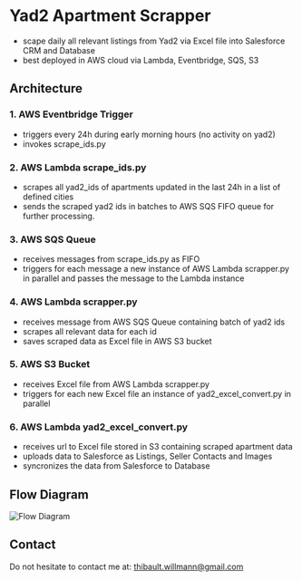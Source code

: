 # Yad2 Apartment Scrapper
- scape daily all relevant listings from Yad2 via Excel file into Salesforce CRM and Database
- best deployed in AWS cloud via Lambda, Eventbridge, SQS, S3
## Architecture
### 1. AWS Eventbridge Trigger
- triggers every 24h during early morning hours (no activity on yad2)
- invokes scrape_ids.py
### 2. AWS Lambda scrape_ids.py
- scrapes all yad2_ids of apartments updated in the last 24h in a list of defined cities
- sends the scraped yad2 ids in batches to AWS SQS FIFO queue for further processing.
### 3. AWS SQS Queue
- receives messages from scrape_ids.py as FIFO
- triggers for each message a new instance of AWS Lambda scrapper.py in parallel and passes the message to the Lambda instance
### 4. AWS Lambda scrapper.py
- receives message from AWS SQS Queue containing batch of yad2 ids
- scrapes all relevant data for each id
- saves scraped data as Excel file in AWS S3 bucket
### 5. AWS S3 Bucket
- receives Excel file from AWS Lambda scrapper.py
- triggers for each new Excel file an instance of yad2_excel_convert.py in parallel
### 6. AWS Lambda yad2_excel_convert.py
- receives url to Excel file stored in S3 containing scraped apartment data
- uploads data to Salesforce as Listings, Seller Contacts and Images
- syncronizes the data from Salesforce to Database
## Flow Diagram
![Flow Diagram](http://url/to/Overview.png)
## Contact
Do not hesitate to contact me at: thibault.willmann@gmail.com
